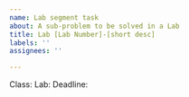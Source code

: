 ```yaml
---
name: Lab segment task
about: A sub-problem to be solved in a Lab
title: Lab [Lab Number]-[short desc]
labels: ''
assignees: ''

---
```


Class:
Lab:
Deadline:
